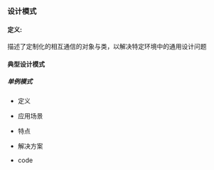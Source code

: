### 												设计模式

#### 定义:

描述了定制化的相互通信的对象与类，以解决特定环境中的通用设计问题

#### 典型设计模式

##### 单例模式

- 定义

- 应用场景

- 特点

- 解决方案

- code

  ```java
  
  ```

  
